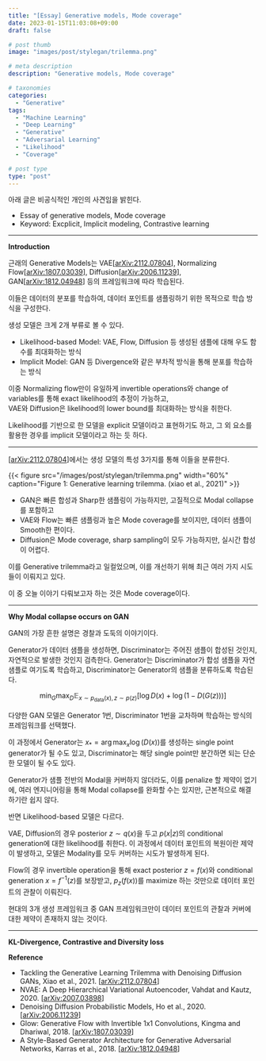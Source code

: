 ```yaml
---
title: "[Essay] Generative models, Mode coverage"
date: 2023-01-15T11:03:08+09:00
draft: false

# post thumb
image: "images/post/stylegan/trilemma.png"

# meta description
description: "Generative models, Mode coverage"

# taxonomies
categories:
  - "Generative"
tags:
  - "Machine Learning"
  - "Deep Learning"
  - "Generative"
  - "Adversarial Learning"
  - "Likelihood"
  - "Coverage"

# post type
type: "post"
---
```


아래 글은 비공식적인 개인의 사견임을 밝힌다.

- Essay of generative models, Mode coverage
- Keyword: Excplicit, Implicit modeling, Contrastive learning

---

**Introduction**

근래의 Generative Models는 VAE[[arXiv:2112.07804](https://arxiv.org/abs/2112.07804)], Normalizing Flow[[arXiv:1807.03039](https://arxiv.org/abs/1807.03039)], Diffusion[[arXiv:2006.11239](https://arxiv.org/abs/2006.11239)], GAN[[arXiv:1812.04948](https://arxiv.org/abs/1812.04948)] 등의 프레임워크에 따라 학습된다.

이들은 데이터의 분포를 학습하여, 데이터 포인트를 샘플링하기 위한 목적으로 학습 방식을 구성한다.

생성 모델은 크게 2개 부류로 볼 수 있다.
- Likelihood-based Model: VAE, Flow, Diffusion 등 생성된 샘플에 대해 우도 함수를 최대화하는 방식
- Implicit Model: GAN 등 Divergence와 같은 부차적 방식을 통해 분포를 학습하는 방식

이중 Normalizing flow만이 유일하게 invertible operations와 change of variables를 통해 exact likelihood의 추정이 가능하고, \
VAE와 Diffusion은 likelihood의 lower bound를 최대화하는 방식을 취한다. 

Likelihood를 기반으로 한 모델을 explicit 모델이라고 표현하기도 하고, 그 외 요소를 활용한 경우를 implicit 모델이라고 하는 듯 하다.

---

[[arXiv:2112.07804](https://arxiv.org/abs/2112.07804)]에서는 생성 모델의 특성 3가지를 통해 이들을 분류한다.

{{< figure src="/images/post/stylegan/trilemma.png" width="60%" caption="Figure 1: Generative learning trilemma. (xiao et al., 2021)" >}}

- GAN은 빠른 합성과 Sharp한 샘플링이 가능하지만, 고질적으로 Modal collapse를 포함하고
- VAE와 Flow는 빠른 샘플링과 높은 Mode coverage를 보이지만, 데이터 샘플이 Smooth한 편이다.
- Diffusion은 Mode coverage, sharp sampling이 모두 가능하지만, 실시간 합성이 어렵다.

이를 Generative trilemma라고 일컬었으며, 이를 개선하기 위해 최근 여러 가지 시도들이 이뤄지고 있다.

이 중 오늘 이야기 다뤄보고자 하는 것은 Mode coverage이다.

---

**Why Modal collapse occurs on GAN**

GAN의 가장 흔한 설명은 경찰과 도둑의 이야기이다.

Generator가 데이터 샘플을 생성하면, Discriminator는 주어진 샘플이 합성된 것인지, 자연적으로 발생한 것인지 검측한다. Generator는 Discriminator가 합성 샘플을 자연 샘플로 여기도록 학습하고, Discriminator는 Generator의 샘플을 분류하도록 학습된다.

$$\min_G\max_D \mathbb E_{x\sim p_\mathrm{data}(x), z\sim p(z)}[\log D(x) + \log (1 - D(G(z)))]$$

다양한 GAN 모델은 Generator 1번, Discriminator 1번을 교차하며 학습하는 방식의 프레임워크를 선택했다.

이 과정에서 Generator는 $x_\ast = \arg\max_x \log(D(x))$를 생성하는 single point generator가 될 수도 있고, Discriminator는 해당 single point만 분간하면 되는 단순한 모델이 될 수도 있다.

Generator가 샘플 전반의 Modal을 커버하지 않더라도, 이를 penalize 할 제약이 없기에, 여러 엔지니어링을 통해 Modal collapse를 완화할 수는 있지만, 근본적으로 해결하기란 쉽지 않다.

반면 Likelihood-based 모델은 다르다.

VAE, Diffusion의 경우 posterior $z \sim q(x)$을 두고 $p(x|z)$의 conditional generation에 대한 likelihood를 취한다. 이 과정에서 데이터 포인트의 복원이란 제약이 발생하고, 모델은 Modality를 모두 커버하는 시도가 발생하게 된다.

Flow의 경우 invertible operation을 통해 exact posterior $z = f(x)$와 conditional generation $x = f^{-1}(z)$를 보장받고, $p_z(f(x))$를 maximize 하는 것만으로 데이터 포인트의 관찰이 이뤄진다.

현대의 3개 생성 프레임워크 중 GAN 프레임워크만이 데이터 포인트의 관찰과 커버에 대한 제약이 존재하지 않는 것이다.

---

**KL-Divergence, Contrastive and Diversity loss**

**Reference**
- Tackling the Generative Learning Trilemma with Denoising Diffusion GANs, Xiao et al., 2021. [[arXiv:2112.07804](https://arxiv.org/abs/2112.07804)]
- NVAE: A Deep Hierarchical Variational Autoencoder, Vahdat and Kautz, 2020. [[arXiv:2007.03898](https://arxiv.org/abs/2007.03898)]
- Denoising Diffusion Probabilistic Models, Ho et al., 2020. [[arXiv:2006.11239](https://arxiv.org/abs/2006.11239)]
- Glow: Generative Flow with Invertible 1x1 Convolutions, Kingma and Dhariwal, 2018. [[arXiv:1807.03039](https://arxiv.org/abs/1807.03039)]
- A Style-Based Generator Architecture for Generative Adversarial Networks, Karras et al., 2018. [[arXiv:1812.04948](https://arxiv.org/abs/1812.04948)]
